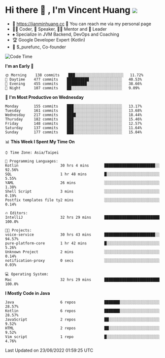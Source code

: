 # Hi there 👋 , I'm Vincent Huang ![](https://komarev.com/ghpvc/?username=Jian-Min-Huang)
- 💎 https://jianminhuang.cc 🙋 You can reach me via my personal page
- 👨‍💻 Coder, 🎤 Speaker, 👨‍🏫 Mentor and 🚀 Leader
- ♠️ Specialize in JVM Backend, DevOps and Coaching
- 🏆 Google Developer Expert (Kotlin)
- 💼 $_purefunc, Co-founder

<!--START_SECTION:waka-->
![Code Time](http://img.shields.io/badge/Code%20Time-0%20secs-blue)

**I'm an Early 🐤** 

```text
🌞 Morning    138 commits    ███░░░░░░░░░░░░░░░░░░░░░░   11.72% 
🌆 Daytime    477 commits    ██████████░░░░░░░░░░░░░░░   40.53% 
🌃 Evening    455 commits    █████████░░░░░░░░░░░░░░░░   38.66% 
🌙 Night      107 commits    ██░░░░░░░░░░░░░░░░░░░░░░░   9.09%

```
📅 **I'm Most Productive on Wednesday** 

```text
Monday       155 commits    ███░░░░░░░░░░░░░░░░░░░░░░   13.17% 
Tuesday      161 commits    ███░░░░░░░░░░░░░░░░░░░░░░   13.68% 
Wednesday    217 commits    ████░░░░░░░░░░░░░░░░░░░░░   18.44% 
Thursday     182 commits    ███░░░░░░░░░░░░░░░░░░░░░░   15.46% 
Friday       148 commits    ███░░░░░░░░░░░░░░░░░░░░░░   12.57% 
Saturday     137 commits    ███░░░░░░░░░░░░░░░░░░░░░░   11.64% 
Sunday       177 commits    ███░░░░░░░░░░░░░░░░░░░░░░   15.04%

```


📊 **This Week I Spent My Time On** 

```text
⌚︎ Time Zone: Asia/Taipei

💬 Programming Languages: 
Kotlin                   30 hrs 4 mins       ███████████████████████░░   92.56% 
SQL                      1 hr 48 mins        █░░░░░░░░░░░░░░░░░░░░░░░░   5.55% 
YAML                     26 mins             ░░░░░░░░░░░░░░░░░░░░░░░░░   1.38% 
Shell Script             3 mins              ░░░░░░░░░░░░░░░░░░░░░░░░░   0.19% 
Postfix templates file ty2 mins              ░░░░░░░░░░░░░░░░░░░░░░░░░   0.14%

🔥 Editors: 
IntelliJ                 32 hrs 29 mins      █████████████████████████   100.0%

🐱‍💻 Projects: 
voice-service            30 hrs 43 mins      ███████████████████████░░   94.57% 
pure-platform-core       1 hr 42 mins        █░░░░░░░░░░░░░░░░░░░░░░░░   5.26% 
Unknown Project          2 mins              ░░░░░░░░░░░░░░░░░░░░░░░░░   0.14% 
notification-proxy       0 secs              ░░░░░░░░░░░░░░░░░░░░░░░░░   0.03%

💻 Operating System: 
Mac                      32 hrs 29 mins      █████████████████████████   100.0%

```

**I Mostly Code in Java** 

```text
Java                     6 repos             ███████░░░░░░░░░░░░░░░░░░   28.57% 
Kotlin                   6 repos             ███████░░░░░░░░░░░░░░░░░░   28.57% 
JavaScript               2 repos             ██░░░░░░░░░░░░░░░░░░░░░░░   9.52% 
HTML                     2 repos             ██░░░░░░░░░░░░░░░░░░░░░░░   9.52% 
Vim script               1 repo              █░░░░░░░░░░░░░░░░░░░░░░░░   4.76%

```



 Last Updated on 23/06/2022 01:59:25 UTC
<!--END_SECTION:waka-->
